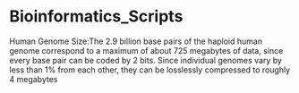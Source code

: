 # Bioinformatics_Scripts

Human Genome Size:The 2.9 billion base pairs of the haploid human genome correspond to a maximum of about 725 megabytes of data, since every base pair can be coded by 2 bits. Since individual genomes vary by less than 1% from each other, they can be losslessly compressed to roughly 4 megabytes
